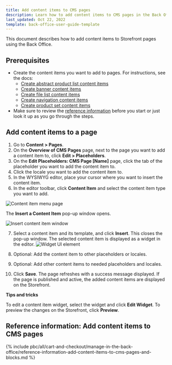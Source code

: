 ```yaml
---
title: Add content items to CMS pages
description: Learn how to add content items to CMS pages in the Back Office
last_updated: Oct 22, 2022
template: back-office-user-guide-template
---
```


This document describes how to add content items to Storefront pages using the Back Office.

## Prerequisites

* Create the content items you want to add to pages. For instructions, see the docs:
  * [Create abstract product list content items](/docs/pbc/all/content-management-system/{{page.version}}/manage-in-the-back-office/content-items/create-abstract-product-list-content-items.html)
  * [Create banner content items](/docs/pbc/all/content-management-system/{{page.version}}/manage-in-the-back-office/content-items/create-banner-content-items.html)  
  * [Create file list content items](/docs/pbc/all/content-management-system/{{page.version}}/manage-in-the-back-office/content-items/create-file-list-content-items.html)
  * [Create navigation content items](/docs/pbc/all/content-management-system/{{page.version}}/manage-in-the-back-office/content-items/create-navigation-content-items.html)
  * [Create product set content items](/docs/pbc/all/content-management-system/{{page.version}}/manage-in-the-back-office/content-items/create-product-set-content-items.html)        
* Make sure to review the [reference information](#reference-information-add-content-items-to-cms-pages) before you start or just look it up as you go through the steps.

## Add content items to a page

1. Go to **Content&nbsp;<span aria-label="and then">></span> Pages**.
2. On the **Overview of CMS Pages** page, next to the page you want to add a content item to, click  **Edit&nbsp;<span aria-label="and then">></span> Placeholders**.
3. On the **Edit Placeholders: CMS Page [Name]** page, click the tab of the placeholder you want to add the content item to.
4. Click the locale you want to add the content item to.
5. In the WYSIWYG editor, place your cursor where you want to insert the content item.
6. In the editor toolbar, click **Content Item** and select the content item type you want to add.

![Content item menu page](https://spryker.s3.eu-central-1.amazonaws.com/docs/User+Guides/Back+Office+User+Guides/Content+Management+System/Content+Item+Widgets/Adding+Content+Item+Widgets+to+Pages+and+Blocks/content-item-menu-page.png)

The **Insert a Content Item** pop-up window opens.

![Insert content item window](https://spryker.s3.eu-central-1.amazonaws.com/docs/User+Guides/Back+Office+User+Guides/Content+Management+System/Content+Item+Widgets/Adding+Content+Item+Widgets+to+Pages+and+Blocks/insert-content-item-window.png)

7. Select a content item and its template, and click **Insert**.
    This closes the pop-up window. The selected content item is displayed as a widget in the editor.
![Widget UI element](https://spryker.s3.eu-central-1.amazonaws.com/docs/User+Guides/Back+Office+User+Guides/Content+Management+System/Content+Item+Widgets/Adding+Content+Item+Widgets+to+Pages+and+Blocks/widget-ui-element.png)
8. Optional: Add the content item to other placeholders or locales.
9. Optional: Add other content items to needed placeholders and locales.

10. Click **Save**.
    The page refreshes with a success message displayed. If the page is published and active, the added content items are displayed on the Storefront.

**Tips and tricks**

To edit a content item widget, select the widget and click **Edit Widget**.
To preview the changes on the Storefront, click **Preview**.   

## Reference information: Add content items to CMS pages


{% include pbc/all/cart-and-checkout/manage-in-the-back-office/reference-information-add-content-items-to-cms-pages-and-blocks.md %} <!-- To edit, see /_includes/pbc/all/cart-and-checkout/manage-in-the-back-office/reference-information-add-content-items-to-cms-pages-and-blocks.md -->
